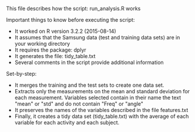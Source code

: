 This file describes how the script: run_analysis.R works

Important things to know before executing the script:

- It worked on R version 3.2.2 (2015-08-14)
- It assumes that the Samsung data (test and training data sets) are in your working directory
- It requires the package: dplyr
- It generates the file: tidy_table.txt
- Several comments in the script provide additional information    

Set-by-step:

- It merges the training and the test sets to create one data set.
- Extracts only the measurements on the mean and standard deviation for each measurement.
  Variables selected contain in their name the text "mean" or "std" and do not contain "Freq" or "angle"
- It preserves the names of the variables described in the file features.txt
- Finally, it creates a tidy data set (tidy_table.txt) with the average of each variable for each activity and each subject.
